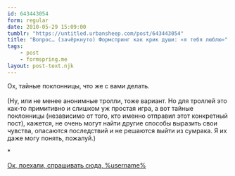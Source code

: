 ```yaml
---
id: 643443054
form: regular
date: 2010-05-29 15:09:00
tumblr: "https://untitled.urbansheep.com/post/643443054"
title: "Вопрос… (зачёркнуто) Формспринг как крик души: «я тебя люблю»"
tags:
    - post
    - formspring.me
layout: post-text.njk
---
```


<p class="formspringmeAnswer">Ох, тайные поклонницы, что же с вами делать.<br/><br/>
(Ну, или не менее анонимные тролли, тоже вариант. Но для троллей это как-то примитивно и слишком уж простая игра, а вот тайные поклонницы (независимо от того, кто именно отправил этот конкретный пост), кажется, не очень могут найти другие способы выразить свои чувства, опасаются последствий и не решаются выйти из сумрака. Я их даже могу понять, пожалуй.)</p>

<p>*</p>

<p class="formspringmeFooter">
    <a href="http://formspring.me/urbansheep">Ок, поехали, спрашивать сюда, %username%</a>
</p>

